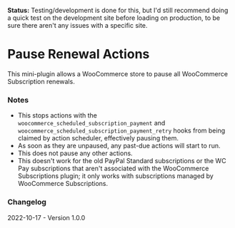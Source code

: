 **Status:** Testing/development is done for this, but I'd still recommend doing a quick test on the development site before loading on production, to be sure there aren't any issues with a specific site.

# Pause Renewal Actions
This mini-plugin allows a WooCommerce store to pause all WooCommerce Subscription renewals.

### Notes
- This stops actions with the `woocommerce_scheduled_subscription_payment` and `woocommerce_scheduled_subscription_payment_retry` hooks from being claimed by action scheduler, effectively pausing them.
- As soon as they are unpaused, any past-due actions will start to run.
- This does not pause any other actions.
- This doesn't work for the old PayPal Standard subscriptions or the WC Pay subscriptions that aren't associated with the WooCommerce Subscriptions plugin; it only works with subscriptions managed by WooCommerce Subscriptions.

### Changelog
2022-10-17 - Version 1.0.0

